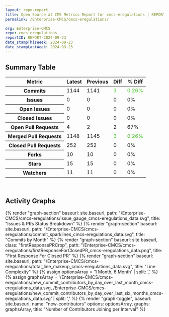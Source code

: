 ```yaml
---
layout: repo-report
title: Open Source at CMS Metrics Report for cmcs-eregulations | REPORT-2024-09-23
permalink: /Enterprise-CMCS/cmcs-eregulations/

org: Enterprise-CMCS
repo: cmcs-eregulations
reportID: REPORT-2024-09-23
date_stampThisWeek: 2024-09-23
date_stampLastWeek: 2024-09-23
---
```

<div class="summary-table">
  <table class="usa-table usa-table--borderless">
    <h2> Summary Table </h2>
    <thead>
      <tr>
        <th scope="col">Metric</th>
        <th scope="col">Latest</th>
        <th scope="col">Previous</th>
        <th scope="col">Diff</th>
        <th scope="col">% Diff</th>
      </tr>
    </thead>
    <tbody>
      <tr>
        <th scope="row">Commits</th>
        <td>1144</td>
        <td>1141</td>
        <td style="color: #45c527" >3</td>
        <td style="color: #45c527" >0.26%</td>
      </tr>
      <tr>
        <th scope="row">Issues</th>
        <td>0</td>
        <td>0</td>
        <td style="" >0</td>
        <td style="" >0%</td>
      </tr>
      <tr>
        <th scope="row">Open Issues</th>
        <td>0</td>
        <td>0</td>
        <td style="" >0</td>
        <td style="" >0%</td>
      </tr>
      <tr>
        <th scope="row">Closed Issues</th>
        <td>0</td>
        <td>0</td>
        <td style="" >0</td>
        <td style="" >0%</td>
      </tr>
      <tr>
        <th scope="row">Open Pull Requests</th>
        <td>4</td>
        <td>2</td>
        <td style="" >2</td>
        <td style="" >67%</td>
      </tr>
      <tr>
        <th scope="row">Merged Pull Requests</th>
        <td>1148</td>
        <td>1145</td>
        <td style="color: #45c527" >3</td>
        <td style="color: #45c527" >0.26%</td>
      </tr>
      <tr>
        <th scope="row">Closed Pull Requests</th>
        <td>252</td>
        <td>252</td>
        <td style="" >0</td>
        <td style="" >0%</td>
      </tr>
      <tr>
        <th scope="row">Forks</th>
        <td>10</td>
        <td>10</td>
        <td style="" >0</td>
        <td style="" >0%</td>
      </tr>
      <tr>
        <th scope="row">Stars</th>
        <td>15</td>
        <td>15</td>
        <td style="" >0</td>
        <td style="" >0%</td>
      </tr>
      <tr>
        <th scope="row">Watchers</th>
        <td>11</td>
        <td>11</td>
        <td style="" >0</td>
        <td style="" >0%</td>
      </tr>
    </tbody>
  </table>
</div>
<div class="graph-container">
  <br>
  <h2>Activity Graphs</h2>
  <div class="all-graphs">
    <!--- Issues/PRs Status Breakdown Graph -->
    {% render "graph-section"  baseurl: site.baseurl, path: "/Enterprise-CMCS/cmcs-eregulations/issue_gauge_cmcs-eregulations_data.svg", title: "Issues & PRs Status Breakdown" %}
    <!--- Contributor Activity Line Graph -->
    {% render "graph-section" baseurl: site.baseurl, path: "/Enterprise-CMCS/cmcs-eregulations/commit_sparklines_cmcs-eregulations_data.svg", title: "Commits by Month" %}
    <!--- First Response For Closed PR Scatterplot -->
    {% render "graph-section" baseurl: site.baseurl, class: "firstResponsePRCrop", path: "/Enterprise-CMCS/cmcs-eregulations/firstResponseForClosedPR_cmcs-eregulations_data.png", title: "First Response For Closed PR" %}
    <!--- Line Complexity Graphs -->
    {% render "graph-section" baseurl: site.baseurl, path: "/Enterprise-CMCS/cmcs-eregulations/total_line_makeup_cmcs-eregulations_data.svg", title: "Line Complexity" %}
    <!--- New Commit Contributors by Day over Last Month and Last 6 Months -->
      {% assign optionsArray = '1 Month, 6 Month' | split: ',' %}
      {% assign graphsArray = '/Enterprise-CMCS/cmcs-eregulations/new_commit_contributors_by_day_over_last_month_cmcs-eregulations_data.svg, /Enterprise-CMCS/cmcs-eregulations/new_commit_contributors_by_day_over_last_six_months_cmcs-eregulations_data.svg' | split: ',' %}
      {% render "graph-toggle", baseurl: site.baseurl, name: "new-contributors" options: optionsArray, graphs: graphsArray, title: "Number of Contributors Joining per Interval" %}
</div>